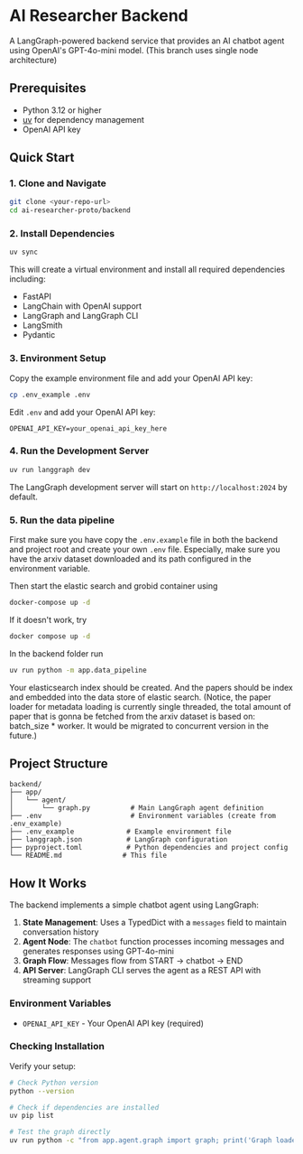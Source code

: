 # AI Researcher Backend



A LangGraph-powered backend service that provides an AI chatbot agent using OpenAI's GPT-4o-mini model. (This branch uses single node architecture)

## Prerequisites

- Python 3.12 or higher
- [uv](https://docs.astral.sh/uv/) for dependency management
- OpenAI API key

## Quick Start

### 1. Clone and Navigate

```bash
git clone <your-repo-url>
cd ai-researcher-proto/backend
```

### 2. Install Dependencies

```bash
uv sync
```

This will create a virtual environment and install all required dependencies including:
- FastAPI
- LangChain with OpenAI support
- LangGraph and LangGraph CLI
- LangSmith
- Pydantic

### 3. Environment Setup

Copy the example environment file and add your OpenAI API key:

```bash
cp .env_example .env
```

Edit `.env` and add your OpenAI API key:

```env
OPENAI_API_KEY=your_openai_api_key_here
```

### 4. Run the Development Server

```bash
uv run langgraph dev
```

The LangGraph development server will start on `http://localhost:2024` by default.


### 5. Run the data pipeline

First make sure you have copy the `.env.example` file in both the backend and project root and create your own `.env` file. Especially, make sure you have the arxiv dataset downloaded and its path configured in the environment variable.

Then start the elastic search and grobid container using

```bash
docker-compose up -d
```

If it doesn't work, try

```bash
docker compose up -d
```

In the backend folder run

```bash
uv run python -m app.data_pipeline
```

Your elasticsearch index should be created. And the papers should be index and embedded into the data store of elastic search. (Notice, the paper loader for metadata loading is currently single threaded, the total amount of paper that is gonna be fetched from the arxiv dataset is based on: batch_size * worker. It would be migrated to concurrent version in the future.)

## Project Structure

```
backend/
├── app/
│   └── agent/
│       └── graph.py          # Main LangGraph agent definition
├── .env                      # Environment variables (create from .env_example)
├── .env_example             # Example environment file
├── langgraph.json           # LangGraph configuration
├── pyproject.toml           # Python dependencies and project config
└── README.md               # This file
```

## How It Works

The backend implements a simple chatbot agent using LangGraph:

1. **State Management**: Uses a TypedDict with a `messages` field to maintain conversation history
2. **Agent Node**: The `chatbot` function processes incoming messages and generates responses using GPT-4o-mini
3. **Graph Flow**: Messages flow from START → chatbot → END
4. **API Server**: LangGraph CLI serves the agent as a REST API with streaming support

### Environment Variables

- `OPENAI_API_KEY` - Your OpenAI API key (required)

### Checking Installation

Verify your setup:

```bash
# Check Python version
python --version

# Check if dependencies are installed
uv pip list

# Test the graph directly
uv run python -c "from app.agent.graph import graph; print('Graph loaded successfully')"
```
